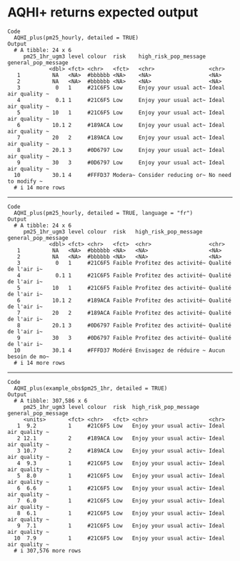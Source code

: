 # AQHI+ returns expected output

    Code
      AQHI_plus(pm25_hourly, detailed = TRUE)
    Output
      # A tibble: 24 x 6
         pm25_1hr_ugm3 level colour  risk    high_risk_pop_message general_pop_message
                 <dbl> <fct> <chr>   <fct>   <chr>                 <chr>              
       1          NA   <NA>  #bbbbbb <NA>    <NA>                  <NA>               
       2          NA   <NA>  #bbbbbb <NA>    <NA>                  <NA>               
       3           0   1     #21C6F5 Low     Enjoy your usual act~ Ideal air quality ~
       4           0.1 1     #21C6F5 Low     Enjoy your usual act~ Ideal air quality ~
       5          10   1     #21C6F5 Low     Enjoy your usual act~ Ideal air quality ~
       6          10.1 2     #189ACA Low     Enjoy your usual act~ Ideal air quality ~
       7          20   2     #189ACA Low     Enjoy your usual act~ Ideal air quality ~
       8          20.1 3     #0D6797 Low     Enjoy your usual act~ Ideal air quality ~
       9          30   3     #0D6797 Low     Enjoy your usual act~ Ideal air quality ~
      10          30.1 4     #FFFD37 Modera~ Consider reducing or~ No need to modify ~
      # i 14 more rows

---

    Code
      AQHI_plus(pm25_hourly, detailed = TRUE, language = "fr")
    Output
      # A tibble: 24 x 6
         pm25_1hr_ugm3 level colour  risk   high_risk_pop_message  general_pop_message
                 <dbl> <fct> <chr>   <fct>  <chr>                  <chr>              
       1          NA   <NA>  #bbbbbb <NA>   <NA>                   <NA>               
       2          NA   <NA>  #bbbbbb <NA>   <NA>                   <NA>               
       3           0   1     #21C6F5 Faible Profitez des activité~ Qualité de l'air i~
       4           0.1 1     #21C6F5 Faible Profitez des activité~ Qualité de l'air i~
       5          10   1     #21C6F5 Faible Profitez des activité~ Qualité de l'air i~
       6          10.1 2     #189ACA Faible Profitez des activité~ Qualité de l'air i~
       7          20   2     #189ACA Faible Profitez des activité~ Qualité de l'air i~
       8          20.1 3     #0D6797 Faible Profitez des activité~ Qualité de l'air i~
       9          30   3     #0D6797 Faible Profitez des activité~ Qualité de l'air i~
      10          30.1 4     #FFFD37 Modéré Envisagez de réduire ~ Aucun besoin de mo~
      # i 14 more rows

---

    Code
      AQHI_plus(example_obs$pm25_1hr, detailed = TRUE)
    Output
      # A tibble: 307,586 x 6
         pm25_1hr_ugm3 level colour  risk  high_risk_pop_message   general_pop_message
         <units>       <fct> <chr>   <fct> <chr>                   <chr>              
       1  9.2          1     #21C6F5 Low   Enjoy your usual activ~ Ideal air quality ~
       2 12.1          2     #189ACA Low   Enjoy your usual activ~ Ideal air quality ~
       3 10.7          2     #189ACA Low   Enjoy your usual activ~ Ideal air quality ~
       4  9.3          1     #21C6F5 Low   Enjoy your usual activ~ Ideal air quality ~
       5  8.0          1     #21C6F5 Low   Enjoy your usual activ~ Ideal air quality ~
       6  6.6          1     #21C6F5 Low   Enjoy your usual activ~ Ideal air quality ~
       7  6.0          1     #21C6F5 Low   Enjoy your usual activ~ Ideal air quality ~
       8  6.1          1     #21C6F5 Low   Enjoy your usual activ~ Ideal air quality ~
       9  7.1          1     #21C6F5 Low   Enjoy your usual activ~ Ideal air quality ~
      10  7.9          1     #21C6F5 Low   Enjoy your usual activ~ Ideal air quality ~
      # i 307,576 more rows


